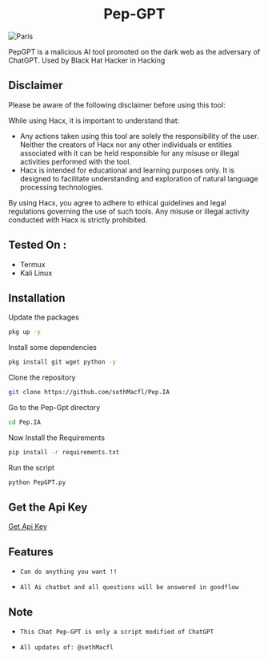 <h1 align="center">Pep-GPT<br>
</h1>
<img src="PepGPT.png" alt="Paris" class="center">

PepGPT is a malicious AI tool promoted on the dark web as the adversary of ChatGPT. Used by Black Hat Hacker in Hacking 

## Disclaimer

Please be aware of the following disclaimer before using this tool:

While using Hacx, it is important to understand that:

- Any actions taken using this tool are solely the responsibility of the user. Neither the creators of Hacx nor any other individuals or entities associated with it can be held responsible for any misuse or illegal activities performed with the tool.
- Hacx is intended for educational and learning purposes only. It is designed to facilitate understanding and exploration of natural language processing technologies.

By using Hacx, you agree to adhere to ethical guidelines and legal regulations governing the use of such tools. Any misuse or illegal activity conducted with Hacx is strictly prohibited.

## Tested On :
<ul>
  <li>Termux</li>
  <li>Kali Linux</>
</ul>


## Installation 

Update the packages
```bash
pkg up -y
```
Install some dependencies
```bash
pkg install git wget python -y
```
Clone the repository
```bash
git clone https://github.com/sethMacfl/Pep.IA
```
Go to the Pep-Gpt directory
```bash
cd Pep.IA
```
Now Install the Requirements 
```bash
pip install -r requirements.txt
```
Run the script
```bash
python PepGPT.py
```


## Get the Api Key

[Get Api Key](https://platform.openai.com/api-keys)

## Features
* `Can do anything you want !!`

* `All Ai chatbot and all questions will be answered in goodflow`

## Note
* `This Chat Pep-GPT is only a script modified of ChatGPT`

* `All updates of: @sethMacfl`
